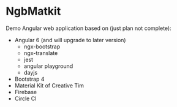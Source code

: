 # NgbMatkit

Demo Angular web application based on (just plan not complete):
  - Angular 6 (and will upgrade to later version)
    - ngx-bootstrap
    - ngx-translate
    - jest
    - angular playground
    - dayjs 
  - Bootstrap 4
  - Material Kit of Creative Tim
  - Firebase
  - Circle CI
